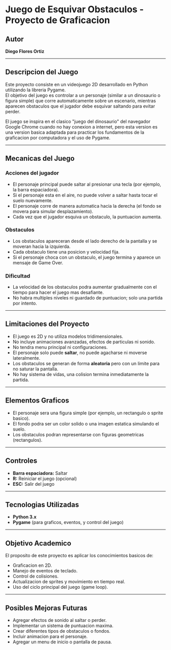 # Juego de Esquivar Obstaculos - Proyecto de Graficacion

## Autor
**Diego Flores Ortiz**

---

## Descripcion del Juego

Este proyecto consiste en un videojuego 2D desarrollado en Python utilizando la libreria Pygame.  
El objetivo del juego es controlar a un personaje (similar a un dinosaurio o figura simple) que corre automaticamente sobre un escenario, mientras aparecen obstaculos que el jugador debe esquivar saltando para evitar perder.  

El juego se inspira en el clasico "juego del dinosaurio" del navegador Google Chrome cuando no hay conexion a internet, pero esta version es una version basica adaptada para practicar los fundamentos de la graficacion por computadora y el uso de Pygame.

---

## Mecanicas del Juego

### Acciones del jugador
- El personaje principal puede saltar al presionar una tecla (por ejemplo, la barra espaciadora).  
- Si el personaje esta en el aire, no puede volver a saltar hasta tocar el suelo nuevamente.  
- El personaje corre de manera automatica hacia la derecha (el fondo se movera para simular desplazamiento).  
- Cada vez que el jugador esquiva un obstaculo, la puntuacion aumenta.  

### Obstaculos
- Los obstaculos apareceran desde el lado derecho de la pantalla y se moveran hacia la izquierda.  
- Cada obstaculo tiene una posicion y velocidad fija.  
- Si el personaje choca con un obstaculo, el juego termina y aparece un mensaje de Game Over.  

### Dificultad
- La velocidad de los obstaculos podra aumentar gradualmente con el tiempo para hacer el juego mas desafiante.  
- No habra multiples niveles ni guardado de puntuacion; solo una partida por intento.  

---

## Limitaciones del Proyecto

- El juego es 2D y no utiliza modelos tridimensionales.  
- No incluye animaciones avanzadas, efectos de particulas ni sonido.  
- No tendra menu principal ni configuraciones.  
- El personaje solo puede **saltar**, no puede agacharse ni moverse lateralmente.  
- Los obstaculos se generan de forma **aleatoria** pero con un limite para no saturar la pantalla.  
- No hay sistema de vidas, una colision termina inmediatamente la partida.  

---

## Elementos Graficos

- El personaje sera una figura simple (por ejemplo, un rectangulo o sprite basico).  
- El fondo podra ser un color solido o una imagen estatica simulando el suelo.  
- Los obstaculos podran representarse con figuras geometricas (rectangulos).  

---

## Controles
- **Barra espaciadora:** Saltar  
- **R:** Reiniciar el juego (opcional)  
- **ESC:** Salir del juego

---

## Tecnologias Utilizadas

- **Python 3.x**
- **Pygame** (para graficos, eventos, y control del juego)

---

## Objetivo Academico

El proposito de este proyecto es aplicar los conocimientos basicos de:
- Graficacion en 2D.  
- Manejo de eventos de teclado.  
- Control de colisiones.  
- Actualizacion de sprites y movimiento en tiempo real.  
- Uso del ciclo principal del juego (game loop).  

---

## Posibles Mejoras Futuras

- Agregar efectos de sonido al saltar o perder.  
- Implementar un sistema de puntuacion maxima.  
- Crear diferentes tipos de obstaculos o fondos.  
- Incluir animacion para el personaje.  
- Agregar un menu de inicio o pantalla de pausa.  



